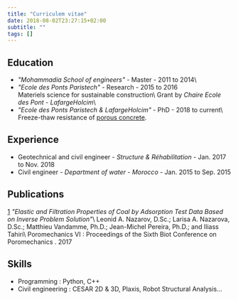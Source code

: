 ```yaml
---
title: "Curriculem vitae"
date: 2018-08-02T23:27:15+02:00
subtitle: ""
tags: []
---
```



## Education

- *"Mohammadia School of engineers"*           - Master   - 2011 to 2014\
- *"Ecole des Ponts Paristech"*                - Research - 2015 to 2016\
  Materiels science for sustainable construction\\
  Grant by *Chaire Ecole des Pont - LafargeHolcim*\
- *"Ecole des Ponts Paristech & LafargeHolcim"* - PhD - 2018 to current\\
  Freeze-thaw resistance of [porous concrete](https://en.wikipedia.org/wiki/Pervious_concrete).

## Experience

- Geotechnical and civil engineer - *Structure & Réhabilitation* - Jan. 2017 to Nov. 2018
- Civil engineer - *Department of water - Morocco* - Jan. 2015 to Sep. 2015

## Publications

[1](https://ascelibrary.org/doi/abs/10.1061/9780784480779.034?src=recsys) *"Elastic and Filtration Properties of Coal by Adsorption Test Data Based on Inverse Problem Solution"*\\
Leonid A. Nazarov, D.Sc.; Larisa A. Nazarova, D.Sc.; Matthieu Vandamme, Ph.D.; Jean-Michel Pereira, Ph.D.; and Iliass Tahiri\\
Poromechanics VI : Proceedings of the Sixth Biot Conference on Poromechanics . 2017


## Skills

- Programming : Python, C++
- Civil engineering : CESAR 2D & 3D, Plaxis, Robot Structural Analysis...
